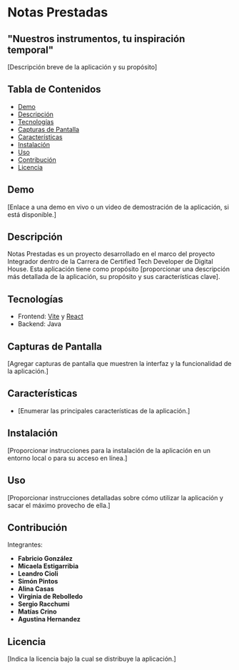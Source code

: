 # Notas Prestadas

## "Nuestros instrumentos, tu inspiración temporal"

[Descripción breve de la aplicación y su propósito]

## Tabla de Contenidos

- [Demo](#demo)
- [Descripción](#descripción)
- [Tecnologías](#tecnologías)
- [Capturas de Pantalla](#capturas-de-pantalla)
- [Características](#características)
- [Instalación](#instalación)
- [Uso](#uso)
- [Contribución](#contribución)
- [Licencia](#licencia)

## Demo

[Enlace a una demo en vivo o un video de demostración de la aplicación, si está disponible.]

## Descripción

Notas Prestadas es un proyecto desarrollado en el marco del proyecto Integrador dentro de la Carrera de Certified Tech Developer de Digital House. Esta aplicación tiene como propósito [proporcionar una descripción más detallada de la aplicación, su propósito y sus características clave].

## Tecnologías

- Frontend: [Vite](https://vitejs.dev/) y [React](https://es.reactjs.org/)
- Backend: Java

## Capturas de Pantalla

[Agregar capturas de pantalla que muestren la interfaz y la funcionalidad de la aplicación.]

## Características

- [Enumerar las principales características de la aplicación.]

## Instalación

[Proporcionar instrucciones para la instalación de la aplicación en un entorno local o para su acceso en línea.]

## Uso

[Proporcionar instrucciones detalladas sobre cómo utilizar la aplicación y sacar el máximo provecho de ella.]

## Contribución

Integrantes:

- **Fabricio González**
- **Micaela Estigarribia**
- **Leandro Cioli**
- **Simón Pintos**
- **Alina Casas**
- **Virginia de Rebolledo**
- **Sergio Racchumi**
- **Matías Crino**
- **Agustina Hernandez**

## Licencia

[Indica la licencia bajo la cual se distribuye la aplicación.]
